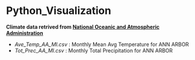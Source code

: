 # Python_Visualization

**Climate data retrived from [National Oceanic and Atmospheric Administration](https://w2.weather.gov/climate/xmacis.php?wfo=dtx)**

- *Ave_Temp_AA_MI.csv* : Monthly Mean Avg Temperature for ANN ARBOR
- *Tot_Prec_AA_MI.csv* : Monthly Total Precipitation for ANN ARBOR
